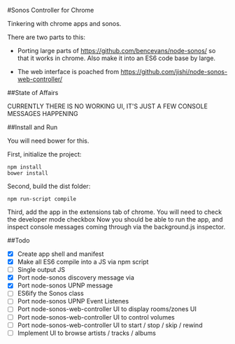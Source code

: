 #Sonos Controller for Chrome

Tinkering with chrome apps and sonos.

There are two parts to this:

- Porting large parts of https://github.com/bencevans/node-sonos/ so that it works in chrome. 
  Also make it into an ES6 code base by large.

- The web interface is poached from https://github.com/jishi/node-sonos-web-controller/


##State of Affairs

CURRENTLY THERE IS NO WORKING UI, IT'S JUST A FEW CONSOLE MESSAGES HAPPENING

##Install and Run

You will need bower for this.

First, initialize the project:

	npm install
	bower install

Second, build the dist folder:

	npm run-script compile

Third, add the app in the extensions tab of chrome. You will need to check the developer mode checkbox
Now you should be able to run the app, and inspect console messages coming through via the background.js inspector.


##Todo

- [x] Create app shell and manifest
- [x] Make all ES6 compile into a JS via npm script
- [ ] Single output JS
- [x] Port node-sonos discovery message via
- [x] Port node-sonos UPNP message
- [ ] ES6ify the Sonos class 
- [ ] Port node-sonos UPNP Event Listenes
- [ ] Port node-sonos-web-controller UI to display rooms/zones UI
- [ ] Port node-sonos-web-controller UI to control volumes
- [ ] Port node-sonos-web-controller UI to  start / stop / skip / rewind
- [ ] Implement UI to browse artists / tracks / albums

